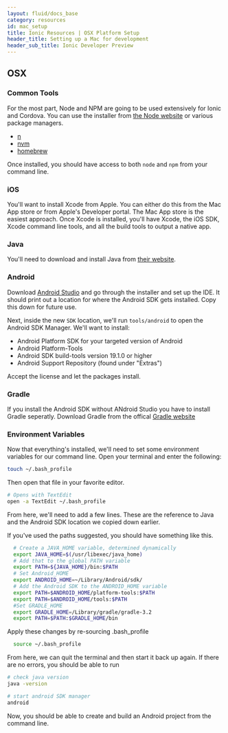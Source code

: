 ```yaml
---
layout: fluid/docs_base
category: resources
id: mac_setup
title: Ionic Resources | OSX Platform Setup
header_title: Setting up a Mac for development
header_sub_title: Ionic Developer Preview
---
```


## OSX

### Common Tools

For the most part, Node and NPM are going to be used extensively for Ionic and Cordova. You can use the installer from [the Node website](https://nodejs.org) or various package managers.

- [n](https://github.com/tj/n)
- [nvm](https://github.com/creationix/nvm)
- [homebrew](http://brew.sh)

Once installed, you should have access to both `node` and `npm` from your command line.


### iOS
You'll want to install Xcode from Apple. You can either do this from the Mac App store or from Apple's Developer portal. The Mac App store is the easiest approach. Once Xcode is installed, you'll have Xcode, the iOS SDK, Xcode command line tools, and all the build tools to output a native app.

### Java
You'll need to download and install Java from [their website](http://www.oracle.com/technetwork/java/javase/downloads/jdk8-downloads-2133151.html).

### Android
Download [Android Studio](https://developer.android.com/studio/) and go through the installer and set up the IDE. It should print out a location for where the Android SDK gets installed. Copy this down for future use.

Next, inside the new `SDK` location, we'll run `tools/android` to open the Android SDK Manager. We'll want to install:

- Android Platform SDK for your targeted version of Android
- Android Platform-Tools
- Android SDK build-tools version 19.1.0 or higher
- Android Support Repository (found under "Extras")

Accept the license and let the packages install.

### Gradle
If you install the Android SDK without ANdroid Studio you have to install Gradle seperatly. Download Gradle from the offical [Gradle website](https://gradle.org/)

### Environment Variables
Now that everything's installed, we'll need to set some environment variables for our command line. Open your terminal and enter the following:

```bash
touch ~/.bash_profile
```

Then open that file in your favorite editor.

```bash
# Opens with TextEdit
open -a TextEdit ~/.bash_profile
```

From here, we'll need to add a few lines. These are the reference to Java and the Android SDK location we copied down earlier.

If you've used the paths suggested, you should have something like this.


```bash
  # Create a JAVA_HOME variable, determined dynamically
  export JAVA_HOME=$(/usr/libexec/java_home)
  # Add that to the global PATH variable
  export PATH=${JAVA_HOME}/bin:$PATH
  # Set Android_HOME
  export ANDROID_HOME=~/Library/Android/sdk/
  # Add the Android SDK to the ANDROID_HOME variable
  export PATH=$ANDROID_HOME/platform-tools:$PATH
  export PATH=$ANDROID_HOME/tools:$PATH
  #Set GRADLE_HOME
  export GRADLE_HOME=/Library/gradle/gradle-3.2
  export PATH=$PATH:$GRADLE_HOME/bin
```

Apply these changes by re-sourcing .bash_profile

```bash
  source ~/.bash_profile
```

From here, we can quit the terminal and then start it back up again. If there are no errors, you should be able to run

```bash
# check java version
java -version

# start android SDK manager
android
```

Now, you should be able to create and build an Android project from the command line.
